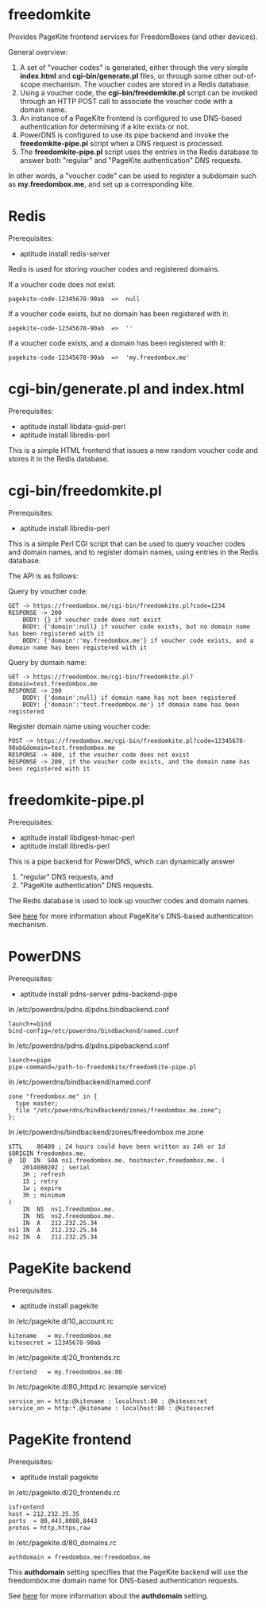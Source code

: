 freedomkite
===========

Provides PageKite frontend services for FreedomBoxes (and other devices).

General overview:

1. A set of "voucher codes" is generated, either through the very simple **index.html** and **cgi-bin/generate.pl** files, or through some other out-of-scope mechanism. The voucher codes are stored in a Redis database.
2. Using a voucher code, the **cgi-bin/freedomkite.pl** script can be invoked through an HTTP POST call to associate the voucher code with a domain name.
3. An instance of a PageKite frontend is configured to use DNS-based authentication for determining if a kite exists or not.
4. PowerDNS is configured to use its pipe backend and invoke the **freedomkite-pipe.pl** script when a DNS request is processed.
5. The **freedomkite-pipe.pl** script uses the entries in the Redis database to answer both "regular" and "PageKite authentication" DNS requests.

In other words, a "voucher code" can be used to register a subdomain such as **my.freedombox.me**, and set up a corresponding kite.

Redis
=====

Prerequisites:

* aptitude install redis-server

Redis is used for storing voucher codes and registered domains.

If a voucher code does not exist:

	pagekite-code-12345678-90ab  =>  null

If a voucher code exists, but no domain has been registered with it:

	pagekite-code-12345678-90ab  =>  ''

If a voucher code exists, and a domain has been registered with it:

	pagekite-code-12345678-90ab  =>  'my.freedombox.me'

cgi-bin/generate.pl and index.html
==================================

Prerequisites:

* aptitude install libdata-guid-perl
* aptitude install libredis-perl

This is a simple HTML frontend that issues a new random voucher code and stores it in the Redis database.

cgi-bin/freedomkite.pl
======================

Prerequisites:

* aptitude install libredis-perl

This is a simple Perl CGI script that can be used to query voucher codes and domain names, and to register domain names, using entries in the Redis database.

The API is as follows:

Query by voucher code:

	GET -> https://freedombox.me/cgi-bin/freedomkite.pl?code=1234
	RESPONSE -> 200 
		BODY: {} if voucher code does not exist
		BODY: {'domain':null} if voucher code exists, but no domain name has been registered with it
		BODY: {'domain':'my.freedombox.me'} if voucher code exists, and a domain name has been registered with it

Query by domain name:

	GET -> https://freedombox.me/cgi-bin/freedomkite.pl?domain=test.freedombox.me
	RESPONSE -> 200 
		BODY: {'domain':null} if domain name has not been registered
		BODY: {'domain':'test.freedombox.me'} if domain name has been registered

Register domain name using voucher code:

	POST -> https://freedombox.me/cgi-bin/freedomkite.pl?code=12345678-90ab&domain=test.freedombox.me
	RESPONSE -> 400, if the voucher code does not exist
	RESPONSE -> 200, if the voucher code exists, and the domain name has been registered with it

freedomkite-pipe.pl
===================

Prerequisites:

* aptitude install libdigest-hmac-perl
* aptitude install libredis-perl

This is a pipe backend for PowerDNS, which can dynamically answer
1. "regular" DNS requests, and
1. "PageKite authentication" DNS requests.

The Redis database is used to look up voucher codes and domain names.

See [here](http://pagekite.net/wiki/Howto/DnsBasedAuthentication) for more information about PageKite's DNS-based authentication mechanism.

PowerDNS
========

Prerequisites:

* aptitude install pdns-server pdns-backend-pipe

In /etc/powerdns/pdns.d/pdns.bindbackend.conf

	launch+=bind
	bind-config=/etc/powerdns/bindbackend/named.conf

In /etc/powerdns/pdns.d/pdns.pipebackend.conf

	launch+=pipe
	pipe-command=/path-to-freedomkite/freedomkite-pipe.pl

In /etc/powerdns/bindbackend/named.conf

	zone "freedombox.me" in {
	  type master;
	  file "/etc/powerdns/bindbackend/zones/freedombox.me.zone";
	};


In /etc/powerdns/bindbackend/zones/freedombox.me.zone

	$TTL    86400 ; 24 hours could have been written as 24h or 1d
	$ORIGIN freedombox.me.
	@  1D  IN  SOA ns1.freedombox.me. hostmaster.freedombox.me. (
		2014080202 ; serial
		3H ; refresh
		15 ; retry
		1w ; expire
		3h ; minimum
	)
		IN	NS	ns1.freedombox.me.
		IN	NS	ns2.freedombox.me.
		IN	A	212.232.25.34
	ns1	IN	A	212.232.25.34
	ns2	IN	A	212.232.25.34

PageKite backend
=================

Prerequisites:

* aptitude install pagekite

In /etc/pagekite.d/10_account.rc

	kitename   = my.freedombox.me
	kitesecret = 12345678-90ab

In /etc/pagekite.d/20_frontends.rc

	frontend   = my.freedombox.me:80

In /etc/pagekite.d/80_httpd.rc (example service)

	service_on = http:@kitename : localhost:80 : @kitesecret
	service_on = http:*.@kitename : localhost:80 : @kitesecret

PageKite frontend
================

Prerequisites:

* aptitude install pagekite

In /etc/pagekite.d/20_frontends.rc

	isfrontend
	host = 212.232.25.35
	ports  = 80,443,8080,8443
	protos = http,https,raw

In /etc/pagekite.d/80_domains.rc

	authdomain = freedombox.me:freedombox.me

This **authdomain** setting specifies that the PageKite backend will use the freedombox.me domain name for DNS-based authentication requests.

See [here](https://pagekite.net/wiki/Floss/TechnicalManual/#h3fo) for more information about the **authdomain** setting.

